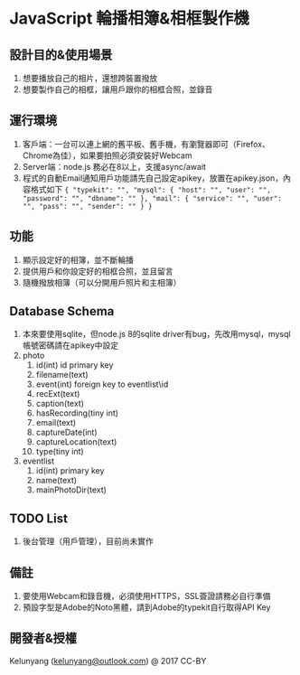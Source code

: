 JavaScript 輪播相簿&相框製作機
=====================

設計目的&使用場景
---------------
1. 想要播放自己的相片，還想跨裝置撥放
1. 想要製作自己的相框，讓用戶跟你的相框合照，並錄音

運行環境
-------
1. 客戶端：一台可以連上網的舊平板、舊手機，有瀏覽器即可（Firefox、Chrome為佳），如果要拍照必須安裝好Webcam
1. Server端：node.js 務必在8以上，支援async/await
1. 程式的自動Email通知用戶功能請先自己設定apikey，放置在apikey.json，內容格式如下
    `{
    "typekit": "",
    "mysql": {
		"host": "",
		"user": "",
		"password": "",
		"dbname": ""
	},
	"mail": {
		"service": "",
		"user": "",
		"pass": "",
		"sender": ""
	}
}`

功能
----
1. 顯示設定好的相簿，並不斷輪播
1. 提供用戶和你設定好的相框合照，並且留言
1. 隨機撥放相簿（可以分開用戶照片和主相簿）

Database Schema
---------------
1. 本來要使用sqlite，但node.js 8的sqlite driver有bug，先改用mysql，mysql帳號密碼請在apikey中設定
1. photo
    1. id(int) id primary key
    1. filename(text)
    1. event(int) foreign key to eventlist\id
    1. recExt(text)
    1. caption(text)
    1. hasRecording(tiny int)
    1. email(text)
    1. captureDate(int)
    1. captureLocation(text)
    1. type(tiny int)
1. eventlist
    1. id(int) primary key
    1. name(text)
    1. mainPhotoDir(text)

TODO List
---------
1. 後台管理（用戶管理），目前尚未實作

備註
----
1. 要使用Webcam和錄音機，必須使用HTTPS，SSL簽證請務必自行準備
1. 預設字型是Adobe的Noto黑體，請到Adobe的typekit自行取得API Key

開發者&授權
----------
Kelunyang (kelunyang@outlook.com) @ 2017 CC-BY